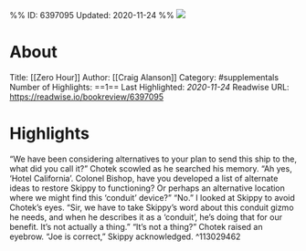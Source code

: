 %%
ID: 6397095
Updated: 2020-11-24
%%
![](https://images-na.ssl-images-amazon.com/images/I/51aslAjTTWL._SL500_.jpg)

# About
Title: [[Zero Hour]]
Author: [[Craig Alanson]]
Category: #supplementals
Number of Highlights: ==1==
Last Highlighted: *2020-11-24*
Readwise URL: https://readwise.io/bookreview/6397095

# Highlights 
“We have been considering alternatives to your plan to send this ship to the, what did you call it?” Chotek scowled as he searched his memory. “Ah yes, ‘Hotel California’. Colonel Bishop, have you developed a list of alternate ideas to restore Skippy to functioning? Or perhaps an alternative location where we might find this ‘conduit’ device?” “No.” I looked at Skippy to avoid Chotek’s eyes. “Sir, we have to take Skippy’s word about this conduit gizmo he needs, and when he describes it as a ‘conduit’, he’s doing that for our benefit. It’s not actually a thing.” “It’s not a thing?” Chotek raised an eyebrow. “Joe is correct,” Skippy acknowledged.  ^113029462

